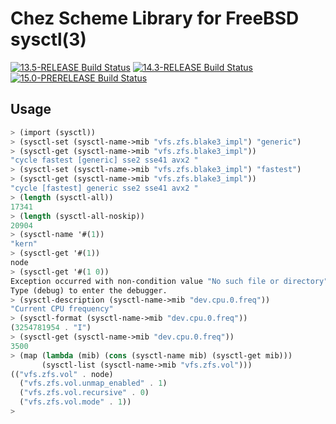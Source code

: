 Chez Scheme Library for FreeBSD sysctl(3)
=========================================

[![13.5-RELEASE Build Status](https://api.cirrus-ci.com/github/ryan-moeller/chez-sysctl.svg?branch=main&task=releases/amd64/13.5-RELEASE)](https://cirrus-ci.com/github/ryan-moeller/chez-sysctl)
[![14.3-RELEASE Build Status](https://api.cirrus-ci.com/github/ryan-moeller/chez-sysctl.svg?branch=main&task=releases/amd64/14.3-RELEASE)](https://cirrus-ci.com/github/ryan-moeller/chez-sysctl)
[![15.0-PRERELEASE Build Status](https://api.cirrus-ci.com/github/ryan-moeller/chez-sysctl.svg?branch=main&task=snapshots/amd64/15.0-PRERELEASE)](https://cirrus-ci.com/github/ryan-moeller/chez-sysctl)

Usage
-----

```scheme
> (import (sysctl))
> (sysctl-set (sysctl-name->mib "vfs.zfs.blake3_impl") "generic")
> (sysctl-get (sysctl-name->mib "vfs.zfs.blake3_impl"))
"cycle fastest [generic] sse2 sse41 avx2 "
> (sysctl-set (sysctl-name->mib "vfs.zfs.blake3_impl") "fastest")
> (sysctl-get (sysctl-name->mib "vfs.zfs.blake3_impl"))
"cycle [fastest] generic sse2 sse41 avx2 "
> (length (sysctl-all))
17341
> (length (sysctl-all-noskip))
20904
> (sysctl-name '#(1))
"kern"
> (sysctl-get '#(1))
node
> (sysctl-get '#(1 0))
Exception occurred with non-condition value "No such file or directory"
Type (debug) to enter the debugger.
> (sysctl-description (sysctl-name->mib "dev.cpu.0.freq"))
"Current CPU frequency"
> (sysctl-format (sysctl-name->mib "dev.cpu.0.freq"))
(3254781954 . "I")
> (sysctl-get (sysctl-name->mib "dev.cpu.0.freq"))
3500
> (map (lambda (mib) (cons (sysctl-name mib) (sysctl-get mib)))
       (sysctl-list (sysctl-name->mib "vfs.zfs.vol")))
(("vfs.zfs.vol" . node)
  ("vfs.zfs.vol.unmap_enabled" . 1)
  ("vfs.zfs.vol.recursive" . 0)
  ("vfs.zfs.vol.mode" . 1))
>
```
